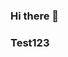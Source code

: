 ### Hi there 👋
### Test123

<!--
**RedSmileTV/RedSmileTV** is a ✨ _special_ ✨ repository because its `README.md` (this file) appears on your GitHub profile.
-->
